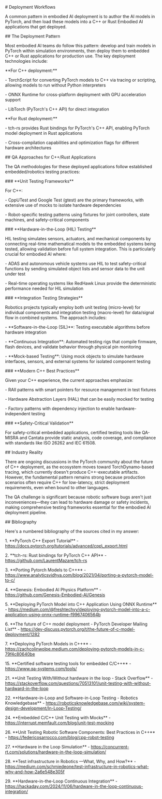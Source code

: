 \# Deployment Workflows



A common pattern in embodied AI deployment is to author the AI models in PyTorch, and then load these models into a C++ or Rust Embodied AI applications that get deployed.



\## The Deployment Pattern



Most embodied AI teams do follow this pattern: develop and train models in PyTorch within simulation environments, then deploy them to embedded C++ or Rust applications for production use. The key deployment technologies include:



\*\*For C++ deployment:\*\*

\- TorchScript for converting PyTorch models to C++ via tracing or scripting, allowing models to run without Python interpreters

\- ONNX Runtime for cross-platform deployment with GPU acceleration support

\- LibTorch (PyTorch's C++ API) for direct integration



\*\*For Rust deployment:\*\*

\- tch-rs provides Rust bindings for PyTorch's C++ API, enabling PyTorch model deployment in Rust applications

\- Cross-compilation capabilities and optimization flags for different hardware architectures



\## QA Approaches for C++/Rust Applications



The QA methodologies for these deployed applications follow established embedded/robotics testing practices:



\### \*\*Unit Testing Frameworks\*\*

For C++:

\- CppUTest and Google Test (gtest) are the primary frameworks, with extensive use of mocks to isolate hardware dependencies

\- Robot-specific testing patterns using fixtures for joint controllers, state machines, and safety-critical components



\### \*\*Hardware-in-the-Loop (HIL) Testing\*\*

HIL testing simulates sensors, actuators, and mechanical components by connecting real-time mathematical models to the embedded systems being tested, allowing validation before full system integration. This is particularly crucial for embodied AI where:

\- ADAS and autonomous vehicle systems use HIL to test safety-critical functions by sending simulated object lists and sensor data to the unit under test

\- Real-time operating systems like RedHawk Linux provide the deterministic performance needed for HIL simulation



\### \*\*Integration Testing Strategies\*\*

Robotics projects typically employ both unit testing (micro-level) for individual components and integration testing (macro-level) for data/signal flow in combined systems. The approach includes:



\- \*\*Software-in-the-Loop (SIL)\*\*: Testing executable algorithms before hardware integration

\- \*\*Continuous Integration\*\*: Automated testing rigs that compile firmware, flash devices, and validate behavior through physical pin monitoring

\- \*\*Mock-based Testing\*\*: Using mock objects to simulate hardware interfaces, sensors, and external systems for isolated component testing



\### \*\*Modern C++ Best Practices\*\*

Given your C++ experience, the current approaches emphasize:

\- RAII patterns with smart pointers for resource management in test fixtures

\- Hardware Abstraction Layers (HAL) that can be easily mocked for testing

\- Factory patterns with dependency injection to enable hardware-independent testing



\### \*\*Safety-Critical Validation\*\*

For safety-critical embedded applications, certified testing tools like QA-MISRA and Cantata provide static analysis, code coverage, and compliance with standards like ISO 26262 and IEC 61508.



\## Industry Reality



There are ongoing discussions in the PyTorch community about the future of C++ deployment, as the ecosystem moves toward TorchDynamo-based tracing, which currently doesn't produce C++-executable artifacts. However, the fundamental pattern remains strong because production scenarios often require C++ for low-latency, strict deployment requirements, even when bound to other languages.



The QA challenge is significant because robotic software bugs aren't just inconveniences—they can lead to hardware damage or safety incidents, making comprehensive testing frameworks essential for the embodied AI deployment pipeline.



\## Bibliography



Here's a numbered bibliography of the sources cited in my answer:



1\. \*\*PyTorch C++ Export Tutorial\*\* - https://docs.pytorch.org/tutorials/advanced/cpp\_export.html



2\. \*\*tch-rs: Rust bindings for PyTorch C++ API\*\* - https://github.com/LaurentMazare/tch-rs



3\. \*\*Porting Pytorch Models to C++\*\* - https://www.analyticsvidhya.com/blog/2021/04/porting-a-pytorch-model-to-c/



4\. \*\*Genesis: Embodied AI Physics Platform\*\* - https://github.com/Genesis-Embodied-AI/Genesis



5\. \*\*Deploying PyTorch Model into C++ Application Using ONNX Runtime\*\* - https://medium.com/@freshtechyy/deploying-pytorch-model-into-a-c-application-using-onnx-runtime-f9967406564b



6\. \*\*The future of C++ model deployment - PyTorch Developer Mailing List\*\* - https://dev-discuss.pytorch.org/t/the-future-of-c-model-deployment/1282



7\. \*\*Deploying PyTorch Models in C++\*\* - https://zachcolinwolpe.medium.com/deploying-pytorch-models-in-c-79f4c80640be



15\. \*\*Certified software testing tools for embedded C/C++\*\* - https://www.qa-systems.com/tools/



21\. \*\*Unit Testing With/Without hardware in the loop - Stack Overflow\*\* - https://stackoverflow.com/questions/70513101/unit-testing-with-without-hardward-in-the-loop



22\. \*\*Hardware-in-Loop and Software-in-Loop Testing - Robotics Knowledgebase\*\* - https://roboticsknowledgebase.com/wiki/system-design-development/In-Loop-Testing/



24\. \*\*Embedded C/C++ Unit Testing with Mocks\*\* - https://interrupt.memfault.com/blog/unit-test-mocking



26\. \*\*Unit Testing Robotic Software Components: Best Practices in C++\*\* - https://federicosarrocco.com/blog/cpp-robot-testing



27\. \*\*Hardware in the Loop Simulation\*\* - https://concurrent-rt.com/solutions/hardware-in-the-loop-simulation/



28\. \*\*Test infrastructure in Robotics —What, Why, and How?\*\* - https://medium.com/schmiedeone/test-infrastructure-in-robotics-what-why-and-how-2a6e548e305f



29\. \*\*Hardware-in-the-Loop Continuous Integration\*\* - https://hackaday.com/2024/11/06/hardware-in-the-loop-continuous-integration/

